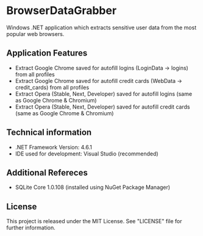 # BrowserDataGrabber
Windows .NET application which extracts sensitive user data from the most popular web browsers.

## Application Features
* Extract Google Chrome saved for autofill logins (LoginData -> logins) from all profiles
* Extract Google Chrome saved for autofill credit cards (WebData -> credit_cards) from all profiles
* Extract Opera (Stable, Next, Developer) saved for autofill logins (same as Google Chrome & Chromium)
* Extract Opera (Stable, Next, Developer) saved for autofill credit cards (same as Google Chrome & Chromium)

## Technical information
* .NET Framework Version: 4.6.1
* IDE used for development: Visual Studio (recommended)

## Additional Refereces
* SQLite Core 1.0.108 (installed using NuGet Package Manager)

## License
This project is released under the MIT License. See "LICENSE" file for further information.
